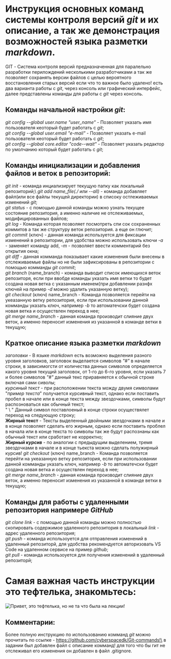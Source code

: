 # Инструкция основных команд системы контроля версий *git* и их описание, а так же демонстрация возможностей языка разметки *markdown*.
 GIT - Система контроля версий предназначенная для паралельно разработки перилождений несколькими разработчиками а так же позволяет сохранять версии файлов с целью вероятного восстановления старых версий если что то важное было удалено! есть два варианта работы с *git*, через консоль или графический интерфейс, далее представлены команды для работы с *git* через консоль.
## Команды начальной настройки *git*:
 *git config --global user.name "user_name"* - Позволяет указать имя пользователя кеоторый будет работать с *git*;\
 *git config --global user.email "e-mail"* - Позволяет указать e-mail пользователя кеоторый будет работать с *git*;\
 *git config --global core.editor "code--wait"* - Позволяет указать редактор по умолчанию который будет работать с *git*;
## Команды инициализации и добавления файлов и веток в репозиторий:
 *git init* - команда инциализирует текущую папку как локальный репозиторий;\ 
 *git add name_file(./ или --all)* - команда добавляет файл(или все файлы текущей директории) в списоку остлеживаемых изменений *git*;\
 *git status* - с помощью данной команды можно узнать текущее состояние репозитория, а именно наличие не отслеживаемых, модифицированных файлов;\
 *git log* - Команда которая позволяет посмотреть спи сок сохраненных коммитов а так же структуру веток репозитория. а еще он глючит;\
 *git commit* (ключ) - данная команда используется для фиксации изменений в репозитории, для удобства можно использовать ключи *-a* - заменяет команду add, *-m* - позволяет ввести комментарий без открытия окна;\
 *git diff* - данная комманда показывает какие изменения были внесены в отслеживаемые файлы но не были зафиксированы в репозитории с помощью комманды *git commit*;\
 *git branch* (name_branch) - команда выводит список имеющихся веток репозиторя, если при ввобде команды указать имя ветки то будет создана новая ветка с указанным именем(при добавлении разнфх ключей на пример *-d* можно удалить указанную ветку);\
 *git checkout* (ключ) name_branch -  Команда позволяется перейти на укеазанную ветку репозитория, если при использовании данной комманды указать ключ, например *-b* то автоматечски будет создана новая ветка и осуществлен переход в нее;\
 *git merge name_branch* - данная команда производит слияние двух веток, а именно переносит изменения из указанной в команде ветки в текущую;

 ## Краткое описание языка разметки *markdown*
 *заголовки* - В языке *markdown* есть возможно выделения разного уровня заголовков, заголовок выделается символов *"#"* в начале строки, в зависимогсти от количества данных символов определяется какого уровня текущий заголовок, от 1-го до 6-го уровня, если указать 7 и более символов *"#"* данный текс приравняется к обычной строке включая сами сиволы;\
 *курсиный текст* - при расположении текста можду двумя символами "*пример текста*" получается курсивный текст, однако если поставить пробел в начале или в конце текста между звездочками, символы будут распозноваться как обычный текст;\
  " \ "  Данный символ поставлоеный в конце строки осуществялет переход на следующую строку;\
 **Жирный текст**  - Тексты выделенный двойными звездочками в начале и в конце позволяет сделать его жирным, однако если поставить проблел в начала или в конце текста то символы так же будут распознаны как обычный текст или сработает не корректно;\
***Жирный курсив*** - по аналогии с предыдущим выделением, тремя звездочками в начале и в конце тьекста можно сделать полужирный курсив!
 *git checkout* (ключ) name_branch -  Команда позволяется перейти на укеазанную ветку репозитория, если при использовании данной комманды указать ключ, например *-b* то автоматечски будет создана новая ветка и осуществлен переход в нее;\
 *git merge name_branch* - данная команда производит слияние двух веток, а именно переносит изменения из указанной в команде ветки в текущую;

## Команды для работы с удаленными репозитория напримере *GitHub*
 *git clone link* - с помощью данной команды можно полностью скопировать содержимое удаленного репозитория в локальный *link* - адрес удаленного репозитория;\
 *git push* - команда использоуется для отправления изменений в удаленный репозиторй, для удобства рекомендуется авторизовать VS Code на удаленном сервисе на пример *github*;\
 *git pull* - команда использоуется для получения изменений в удаленный репозиторй; 
# Самая важная часть инструкции это тефтелька, знакомьтесь:
![Привет, это тефтелька, но не та что была на лекции!](%D0%A2%D0%B5%D1%84%D1%82%D0%B5%D0%BB%D1%8C%D0%BA%D0%B0.jpg)


## Комментарии:
Более полную инструкцию по использованию комманд *git* можно прочитать по ссылке  - https://github.com/cyberspacedk/Git-commands!\
в задании был добавлен файл с описание комманд! для того что бы гит не отслеживал его изменения он добавлен в файл .gitignore.
